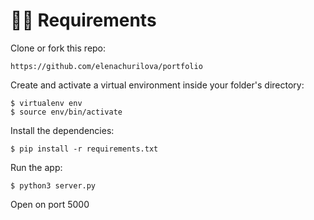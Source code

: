 # 🙋‍♀️ Requirements 

Clone or fork this repo:
```
https://github.com/elenachurilova/portfolio
```

Create and activate a virtual environment inside your folder's directory:
```
$ virtualenv env
$ source env/bin/activate
```

Install the dependencies:
```
$ pip install -r requirements.txt
```

Run the app:

```
$ python3 server.py
```

Open on port 5000